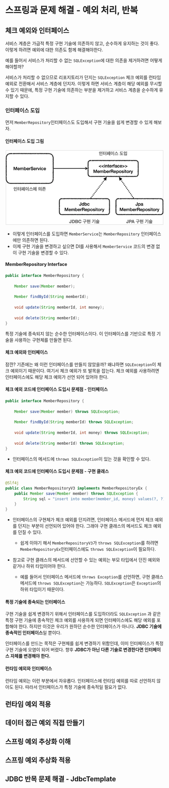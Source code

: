 # 스프링과 문제 해결 - 예외 처리, 반복

## 체크 예외와 인터페이스

서비스 계층은 가급적 특정 구현 기술에 의존하지 않고, 순수하게 유지하는 것이 좋다.
이렇게 하려면 예외에 대한 의존도 함께 해결해야한다.

예를 들어서 서비스가 처리할 수 없는 `SQLException`에 대한 의존을 제거하려면 어떻게 해야할까?

서비스가 처리할 수 없으므로 리포지토리가 던지는 `SQLException` 체크 예외를 런타임 예외로 전환해서 서비스 계층에 던지자.
이렇게 하면 서비스 계층이 해당 예외를 무시할 수 있기 때문에, 특정 구현 기술에 의존하는 부분을 제거하고 서비스 계층을 순수하게 유지할 수 있다.

### 인터페이스 도입

먼저 `MemberRepository`인터페이스도 도입해서 구현 기술을 쉽게 변경할 수 있게 해보자.

#### 인터페이스 도입 그림

![img.png](img.png)

* 이렇게 인터페이스를 도입하면 `MemberService`는 `MemberRepository` 인터페이스에만 의존하면 된다.
* 이제 구현 기술을 변경하고 싶으면 DI를 사용해서 `MemberService` 코드의 변경 없이 구현 기술을 변경할 수 있다.

#### MemberRepository Interface

```java
public interface MemberRepository {
    
    Member save(Member member);
    
    Member findById(String memberId);
    
    void update(String memberId, int money);
    
    void delete(String memberId);
}
```

특정 기술에 종속되지 않는 순수한 인터페이스이다.
이 인터페이스를 기반으로 특정 기술을 사용하는 구현체를 만들면 된다.

#### 체크 예외와 인터페이스

잠깐? 기존에는 왜 이런 인터페이스를 만들지 않았을까?
왜냐하면 `SQLException`이 체크 예외이기 때문이다. 여기서 체크 예외가 또 발목을 잡는다.
체크 예외를 사용하려면 인터페이스에도 해당 체크 예외가 선언 되어 있어야 한다.

#### 체크 예외 코드에 인터페이스 도입시 문제점 - 인터페이스

```java
public interface MemberRepository {
    
    Member save(Member member) throws SQLException;
    
    Member findById(String memberId) throws SQLException;
    
    void update(String memberId, int money) throws SQLException;
    
    void delete(String memberId) throws SQLException;
}
```

* 인터페이스의 메서드에 `throws SQLException`이 있는 것을 확인할 수 있다.

#### 체크 예외 코드에 인터페이스 도입시 문제점 - 구현 클래스

```java
@Slf4j
public class MemberRepositoryV3 implements MemberRepositoryEx {
    public Member save(Member member) throws SQLException {
        String sql = "insert into member(member_id, money) values(?, ?)";
    }
}
```

* 인터페이스의 구현체가 체크 예외를 던지려면, 인터페이스 메서드에 먼저 체크 예외를 던지는 부분이 선언되어 있어야 한다.
  그래야 구현 클래스의 메서드도 체크 예외를 던질 수 있다.
    * 쉽게 이야기 해서 `MemberRepositoryV3`가 `throws SQLException`를 하려면
      `MemberRepositoryEx`인터페이스에도 `throws SQLException`이 필요하다.

* 참고로 구현 클래스의 메서드에 선언할 수 있는 예외는 부모 타입에서 던진 예외와 같거나 하위 타입이어야 한다.
    * 예를 들어서 인터페이스 메서드에 `throws Exception`를 선언하면, 구현 클래스 메서드에 `throws SQLException`는 가능하다.
      `SQLException`은 `Exception`의 하위 타입이기 때문이다.

#### 특정 기술에 종속되는 인터페이스

구현 기술을 쉽게 변경하기 위해서 인터페이스를 도입하더라도 `SQLException` 과 같은 특정 구현 기술에
종속적인 체크 예외를 사용하게 되면 인터페이스에도 해당 예외를 포함해야 한다.
하지만 이것은 우리가 원하던 순수한 인터페이스가 아니다. **JDBC 기술에 종속적인 인터페이스**일 뿐이다.

인터페이스를 만드는 목적은 구현체를 쉽게 변경하기 위함인데, 이미 인터페이스가 특정 구현 기술에 오염이 되어 버렸다.
향후 **JDBC가 아닌 다른 기술로 변경한다면 인터페이스 자체를 변경해야 한다.**

#### 런타임 예외와 인터페이스

런타임 예외는 이런 부분에서 자유롭다.
인터페이스에 런타임 예외를 따로 선언하지 않아도 된다.
따라서 인터페이스가 특정 기술에 종속적일 필요가 없다.

## 런타임 예외 적용

## 데이터 접근 예외 직접 만들기

## 스프링 예외 추상화 이해

## 스프링 예외 추상화 적용

## JDBC 반목 문제 해결 - JdbcTemplate
